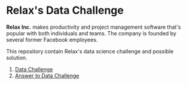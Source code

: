 # Relax's Data Challenge

__Relax Inc.__ makes productivity and project management software that's popular with both individuals and teams. The company is founded by several former Facebook employees.

This repository contain Relax's data science challenge and possible solution.
1. [Data Challenge](https://github.com/nphan20181/relax_data_challenge/blob/master/relax_data_science_challenge.pdf)
2. [Answer to Data Challenge](https://github.com/nphan20181/relax_data_challenge/blob/master/relax_data_challenge.ipynb)
